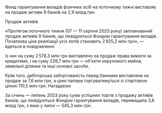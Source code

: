 Фонд гарантування вкладів фізичних осіб на поточному тижні виставляє на продаж активи 9 банків на 2,9 млрд грн.

Продаж активів

«Протягом поточного тижня (07 — 11 серпня 2023 року) запланований продаж активів 9 банків, що ліквідуються Фондом гарантування вкладів. Початкова ціна реалізації усіх лотів становить 2 925,2 млн грн», — йдеться в повідомленні.

Із них на суму 2 578,3 млн грн виставлено на продаж права вимоги за кредитами, і на суму 228,7 млн грн — об'єкти нерухомого майна, земельні ділянки та інші основні засоби.

Крім того, дебіторська заборгованість перед банками виставлена на продаж за 7,6 млн грн, а цінні папери торгуватимуться зі стартовою ціною 110,5 млн грн.
Нагадаємо

За січень — липень 2023 року сума успішних торгів з продажу активів банків, що ліквідуються Фондом гарантування вкладів, перевищила 3,6 млрд грн, з яких у липні — 545,3 млн грн.